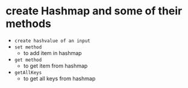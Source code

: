# create Hashmap and some of their methods

- `create hashvalue of an input`
- `set method`
  - to add item in hashmap
- `get method`
  - to get item from hashmap
- `getAllKeys`
  - to get all keys from hashmap
